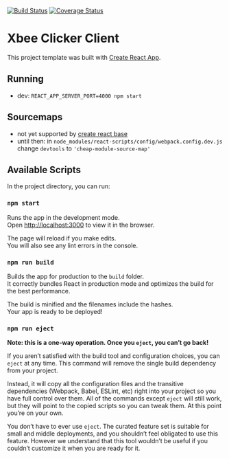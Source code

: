 [![Build Status](https://travis-ci.org/ftes/clickr-teacher.svg?branch=master)](https://travis-ci.org/ftes/clickr-teacher)
[![Coverage Status](https://coveralls.io/repos/github/ftes/clickr-teacher/badge.svg?branch=master)](https://coveralls.io/github/ftes/clickr-teacher?branch=master)

# Xbee Clicker Client
This project template was built with [Create React App](https://github.com/facebookincubator/create-react-app).

## Running
- dev: `REACT_APP_SERVER_PORT=4000 npm start`


## Sourcemaps
- not yet supported by [create react base](https://github.com/facebookincubator/create-react-app/issues/139)
- until then: in `node_modules/react-scripts/config/webpack.config.dev.js` change `devtools` to `'cheap-module-source-map'`

## Available Scripts

In the project directory, you can run:

### `npm start`

Runs the app in the development mode.<br>
Open [http://localhost:3000](http://localhost:3000) to view it in the browser.

The page will reload if you make edits.<br>
You will also see any lint errors in the console.

### `npm run build`

Builds the app for production to the `build` folder.<br>
It correctly bundles React in production mode and optimizes the build for the best performance.

The build is minified and the filenames include the hashes.<br>
Your app is ready to be deployed!

### `npm run eject`

**Note: this is a one-way operation. Once you `eject`, you can’t go back!**

If you aren’t satisfied with the build tool and configuration choices, you can `eject` at any time. This command will remove the single build dependency from your project.

Instead, it will copy all the configuration files and the transitive dependencies (Webpack, Babel, ESLint, etc) right into your project so you have full control over them. All of the commands except `eject` will still work, but they will point to the copied scripts so you can tweak them. At this point you’re on your own.

You don’t have to ever use `eject`. The curated feature set is suitable for small and middle deployments, and you shouldn’t feel obligated to use this feature. However we understand that this tool wouldn’t be useful if you couldn’t customize it when you are ready for it.

